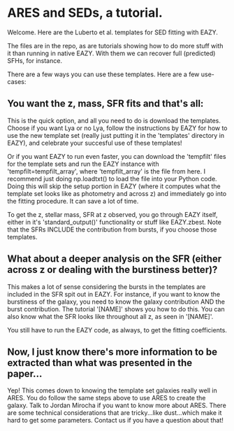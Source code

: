 # ARES and SEDs, a tutorial.

Welcome. Here are the Luberto et al. templates for SED fitting with EAZY.

The files are in the repo, as are tutorials showing how to do more stuff with it than running in native EAZY. With them we can recover full (predicted) SFHs, for instance.

There are a few ways you can use these templates. Here are a few use-cases:

## You want the z, mass, SFR fits and that's all:

This is the quick option, and all you need to do is download the templates. Choose if you want Lya or no Lya, follow the instructions by EAZY for how to use the new template set (really just putting it in the 'templates' directory in EAZY), and celebrate your succesful use of these templates!

Or if you want EAZY to run even faster, you can download the 'tempfilt' files for the template sets and run the EAZY instance with 'tempfilt=tempfilt_array', where 'tempfilt_array' is the file from here. I recommend just doing np.loadtxt() to load the file into your Python code. Doing this will skip the setup portion in EAZY (where it computes what the template set looks like as photometry and across z) and immediately go into the fitting procedure. It can save a lot of time.

To get the z, stellar mass, SFR at z observed, you go through EAZY itself, either in it's 'standard_output()' functionality or stuff like EAZY.zbest. Note that the SFRs INCLUDE the contribution from bursts, if you choose those templates.

## What about a deeper analysis on the SFR (either across z or dealing with the burstiness better)?

This makes a lot of sense considering the bursts in the templates are included in the SFR spit out in EAZY. For instance, if you want to know the burstiness of the galaxy, you need to know the galaxy contribution AND the burst contribution. The tutorial '[NAME]' shows you how to do this. You can also know what the SFR looks like throughout all z, as seen in '[NAME]'. 

You still have to run the EAZY code, as always, to get the fitting coefficients.

## Now, I just know there's more information to be extracted than what was presented in the paper...

Yep! This comes down to knowing the template set galaxies really well in ARES. You do follow the same steps above to use ARES to create the galaxy. Talk to Jordan Mirocha if you want to know more about ARES. There are some technical considerations that are tricky...like dust...which make it hard to get some parameters. Contact us if you have a question about that!

